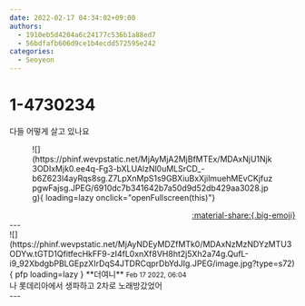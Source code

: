 ```yaml
---
date: 2022-02-17 04:34:02+09:00
authors:
  - 1910eb5d4204a6c24177c536b1a88ed7
  - 56bdfafb606d9ce1b4ecdd572595e242
categories:
  - Seoyeon
---
```


# 1-4730234

<div class="post-container" markdown="1">
<div class="content-container md-sidebar__scrollwrap" markdown="1">

다들 어떻게 살고 있나요
<figure markdown="1">
![](https://phinf.wevpstatic.net/MjAyMjA2MjBfMTEx/MDAxNjU1Njk3ODIxMjk0.ee4q-Fg3-bXLUAlzNl0uMLSrCD_-b6Z623l4ayRqs8sg.Z7LpXnMpS1s9GBXiuBxXjilmuehMEvCKjfuzpgwFajsg.JPEG/6910dc7b341642b7a50d9d52db429aa3028.jpg){ loading=lazy onclick="openFullscreen(this)"}
</figure>


</div>
</div>

<div style="text-align: right;" markdown="1">
<a href="https://weverse.io/fromis9/fanpost/1-4730234" style="text-align: right;">:material-share:{.big-emoji}</a>
</div>
---

<div class="comments-container md-sidebar__scrollwrap" markdown="1">
<div class="comment" markdown="1">
<div class='id-container' markdown="1">
![](https://phinf.wevpstatic.net/MjAyNDEyMDZfMTk0/MDAxNzMzNDYzMTU3ODYw.tGTD1QfitfecHkFF9-zI4fL0xnXf8VH8ht2j5Xh2a74g.QufL-i9_92XbdgbPBLGEpzXIrDqS4JTDRCqprDbYdJIg.JPEG/image.jpg?type=s72){ pfp loading=lazy }
**<span class="artist">더여니</span>** <small>Feb 17 2022, 06:04</small><br>
</div>
<div class='comment-body' markdown="1">
나 롯데리아에서 생파하고 2차로 노래방갔었어
</div>
</div>
</div>
---
